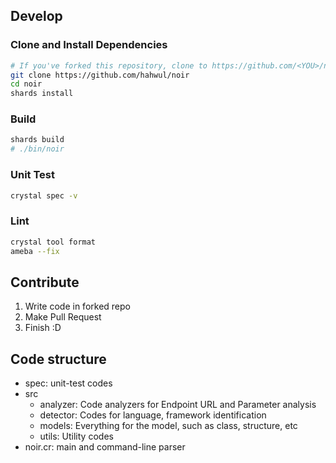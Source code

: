 ## Develop
### Clone and Install Dependencies
```bash
# If you've forked this repository, clone to https://github.com/<YOU>/noir
git clone https://github.com/hahwul/noir
cd noir
shards install
```

### Build
```bash
shards build
# ./bin/noir
```

### Unit Test
```bash
crystal spec -v
```

### Lint
```bash
crystal tool format
ameba --fix
```

## Contribute
1. Write code in forked repo
2. Make Pull Request
3. Finish :D

## Code structure
- spec: unit-test codes
- src
  - analyzer: Code analyzers for Endpoint URL and Parameter analysis
  - detector: Codes for language, framework identification 
  - models: Everything for the model, such as class, structure, etc
  - utils: Utility codes
- noir.cr: main and command-line parser